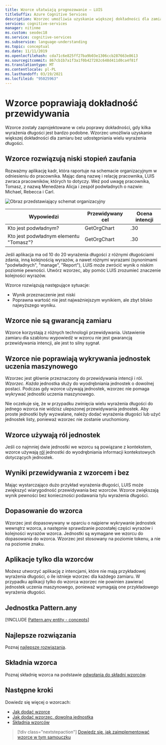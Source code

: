 ```yaml
---
title: Wzorce ułatwiają prognozowanie — LUIS
titleSuffix: Azure Cognitive Services
description: Wzorzec umożliwia uzyskanie większej dokładności dla zamiaru bez udostępniania wielu wyrażenia długości.
services: cognitive-services
manager: nitinme
ms.custom: seodec18
ms.service: cognitive-services
ms.subservice: language-understanding
ms.topic: conceptual
ms.date: 11/11/2019
ms.openlocfilehash: cda71c6e825ff27ba9b03e1306ccb287663e8613
ms.sourcegitcommit: 867cb1b7a1f3a1f0b427282c648d411d0ca4f81f
ms.translationtype: MT
ms.contentlocale: pl-PL
ms.lasthandoff: 03/19/2021
ms.locfileid: "95025963"
---
```

# <a name="patterns-improve-prediction-accuracy"></a>Wzorce poprawiają dokładność przewidywania
Wzorce zostały zaprojektowane w celu poprawy dokładności, gdy kilka wyrażenia długości jest bardzo podobne.  Wzorzec umożliwia uzyskanie większej dokładności dla zamiaru bez udostępniania wielu wyrażenia długości.

## <a name="patterns-solve-low-intent-confidence"></a>Wzorce rozwiązują niski stopień zaufania
Rozważmy aplikację kadr, która raportuje na schemacie organizacyjnym w odniesieniu do pracownika. Mając daną nazwę i relację pracownika, LUIS zwraca pracowników, których to dotyczy. Weź pod uwagę pracownika, Tomasz, z nazwą Menedżera Alicja i zespół podwładnych o nazwie: Michael, Rebecca i Carl.

![Obraz przedstawiający schemat organizacyjny](./media/luis-concept-patterns/org-chart.png)

|Wypowiedzi|Przewidywany cel|Ocena intencji|
|--|--|--|
|Kto jest podwładnym?|GetOrgChart|.30|
|Kto jest podwładnym elementu "Tomasz"?|GetOrgChart|.30|

Jeśli aplikacja ma od 10 do 20 wyrażenia długości z różnymi długościami zdania, inną kolejnością wyrazów, a nawet różnymi wyrazami (synonimami "podwładnych", "manage", "Report"), LUIS może zwrócić wynik o niskim poziomie pewności. Utwórz wzorzec, aby pomóc LUIS zrozumieć znaczenie kolejności wyrazów.

Wzorce rozwiązują następujące sytuacje:

* Wynik przeznaczenie jest niski
* Poprawna wartość nie jest najważniejszym wynikiem, ale zbyt blisko najwyższego wyniku.

## <a name="patterns-are-not-a-guarantee-of-intent"></a>Wzorce nie są gwarancją zamiaru
Wzorce korzystają z różnych technologii przewidywania. Ustawienie zamiaru dla szablonu wypowiedź w wzorcu nie jest gwarancją przewidywania intencji, ale jest to silny sygnał.

<a name="patterns-do-not-improve-entity-detection"></a>

## <a name="patterns-do-not-improve-machine-learning-entity-detection"></a>Wzorce nie poprawiają wykrywania jednostek uczenia maszynowego

Wzorzec jest głównie przeznaczony do przewidywania intencji i ról. _Wzorzec. Każda_ jednostka służy do wyodrębniania jednostek o dowolnej postaci. Podczas gdy wzorce używają jednostek, wzorzec nie pomaga wykrywać jednostki uczenia maszynowego.

Nie oczekuje się, że w przypadku zwinięcia wielu wyrażenia długości do jednego wzorca nie widzisz ulepszonej przewidywania jednostek. Aby proste jednostki były wyzwalane, należy dodać wyrażenia długości lub użyć jednostek listy, ponieważ wzorzec nie zostanie uruchomiony.

## <a name="patterns-use-entity-roles"></a>Wzorce używają ról jednostek
Jeśli co najmniej dwie jednostki we wzorcu są powiązane z kontekstem, wzorce używają [ról](./luis-concept-entity-types.md) jednostki do wyodrębniania informacji kontekstowych dotyczących jednostek.

## <a name="prediction-scores-with-and-without-patterns"></a>Wyniki przewidywania z wzorcem i bez
Mając wystarczająco dużo przykład wyrażenia długości, LUIS może zwiększyć wiarygodność przewidywania bez wzorców. Wzorce zwiększają wynik pewności bez konieczności podawania tylu wyrażenia długości.

## <a name="pattern-matching"></a>Dopasowanie do wzorca
Wzorzec jest dopasowywany w oparciu o najpierw wykrywanie jednostek wewnątrz wzorca, a następnie sprawdzanie pozostałej części wyrazów i kolejności wyrazów wzorca. Jednostki są wymagane we wzorcu do dopasowania do wzorca. Wzorzec jest stosowany na poziomie tokenu, a nie na poziomie znaku.

## <a name="pattern-only-apps"></a>Aplikacje tylko dla wzorców
Możesz utworzyć aplikację z intencjami, które nie mają przykładowej wyrażenia długości, o ile istnieje wzorzec dla każdego zamiaru. W przypadku aplikacji tylko do wzorca wzorzec nie powinien zawierać jednostek uczenia maszynowego, ponieważ wymagają one przykładowego wyrażenia długości.

## <a name="patternany-entity"></a>Jednostka Pattern.any

[!INCLUDE [Pattern.any entity - concepts](./includes/pattern-any-entity.md)]

## <a name="best-practices"></a>Najlepsze rozwiązania
Poznaj [najlepsze rozwiązania](luis-concept-best-practices.md).

## <a name="pattern-syntax"></a>Składnia wzorca

Poznaj składnię wzorca na podstawie [odwołania do składni wzorców](reference-pattern-syntax.md).

## <a name="next-steps"></a>Następne kroki

Dowiedz się więcej o wzorcach:

* [Jak dodać wzorce](luis-how-to-model-intent-pattern.md)
* [Jak dodać wzorzec. dowolna jednostka](luis-how-to-add-entities.md#add-a-patternany-entity)
* [Składnia wzorców](reference-pattern-syntax.md)

> [!div class="nextstepaction"]
> [Dowiedz się, jak zaimplementować wzorce w tym samouczku](luis-tutorial-pattern.md)
